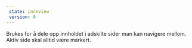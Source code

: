 ```yaml
---
 state: inreview
 version: 0
---
```

Brukes for å dele opp innholdet i adskilte sider man kan navigere mellom. Aktiv side skal alltid være markert.
